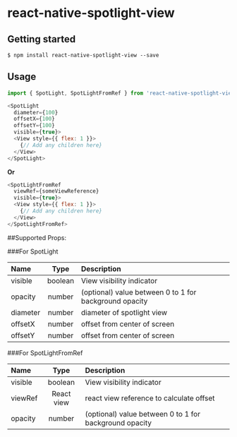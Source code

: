 
# react-native-spotlight-view

## Getting started

`$ npm install react-native-spotlight-view --save`


## Usage
```javascript
import { SpotLight, SpotLightFromRef } from 'react-native-spotlight-view';

<SpotLight
  diameter={100}
  offsetX={100}
  offsetY={100}
  visible={true}>
  <View style={{ flex: 1 }}>
    {// Add any children here}
  </View>
</SpotLight>
````
**Or** 
```javascript
<SpotLightFromRef
  viewRef={someViewReference}
  visible={true}>
  <View style={{ flex: 1 }}>
    {// Add any children here}
  </View>
</SpotLightFromRef>
```

##Supported Props:

###For SpotLight

| Name  | Type     | Description |
| :---- | :------: | :--- |
| visible | boolean   | View visibility indicator |
| opacity | number   | (optional) value between 0 to 1 for background opacity |
| diameter | number   | diameter of spotlight view |
| offsetX | number   | offset from center of screen |
| offsetY | number   |  offset from center of screen |


###For SpotLightFromRef

| Name  | Type     | Description |
| :---- | :------: | :--- |
| visible | boolean   | View visibility indicator |
| viewRef | React view   | react view reference to calculate offset |
| opacity | number   | (optional) value between 0 to 1 for background opacity |


